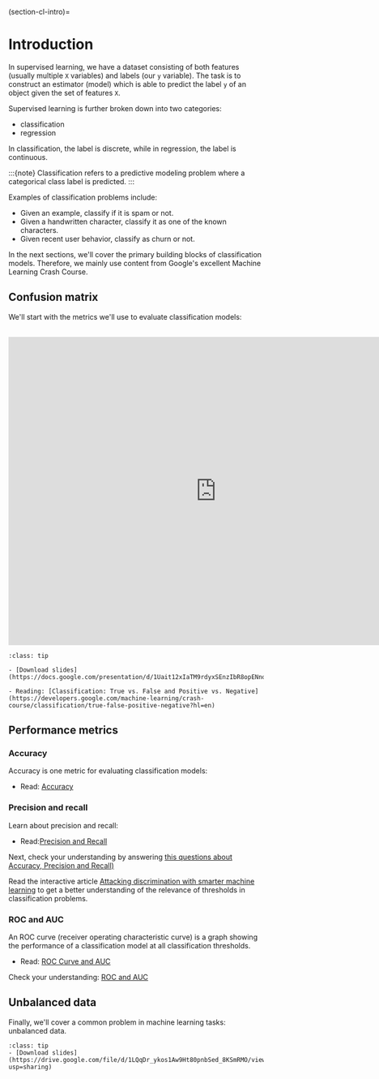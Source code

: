 (section-cl-intro)=
# Introduction

In supervised learning, we have a dataset consisting of both features (usually multiple `X` variables) and labels (our `y` variable). The task is to construct an estimator (model) which is able to predict the label `y` of an object given the set of features `X`. 

Supervised learning is further broken down into two categories: 

- classification
- regression

In classification, the label is discrete, while in regression, the label is continuous.

:::{note}
Classification refers to a predictive modeling problem where a categorical class label is predicted.
:::

Examples of classification problems include:

- Given an example, classify if it is spam or not.
- Given a handwritten character, classify it as one of the known characters.
- Given recent user behavior, classify as churn or not.

In the next sections, we'll cover the primary building blocks of classification models. Therefore, we mainly use content from Google's excellent Machine Learning Crash Course.

## Confusion matrix

We'll start with the metrics we'll use to evaluate classification models: 

<br>

<iframe src="https://docs.google.com/presentation/d/e/2PACX-1vSzKkW3nZkCQPXapPzHFsoVdH0_sIsxz1psMgeqPb0Gg-AVolox0R06dFqSfEVj8tIdqm5mIxsg85zG/embed?start=false&loop=false&delayms=3000" frameborder="0" width="820" height="608" allowfullscreen="true" mozallowfullscreen="true" webkitallowfullscreen="true"></iframe>

<br>

```{admonition} Resources
:class: tip

- [Download slides](https://docs.google.com/presentation/d/1Uait12xIaTM9rdyxSEnzIbR8opENnoOOPefuPocze3s/export/pdf)

- Reading: [Classification: True vs. False and Positive vs. Negative](https://developers.google.com/machine-learning/crash-course/classification/true-false-positive-negative?hl=en)

```

## Performance metrics

### Accuracy

Accuracy is one metric for evaluating classification models:

- Read: [Accuracy](https://developers.google.com/machine-learning/crash-course/classification/accuracy?hl=en)

### Precision and recall


Learn about precision and recall:

- Read:[Precision and Recall](https://developers.google.com/machine-learning/crash-course/classification/precision-and-recall?hl=en)

Next, check your understanding by answering [this questions about Accuracy, Precision and Recall)](https://developers.google.com/machine-learning/crash-course/classification/check-your-understanding-accuracy-precision-recall?hl=en)

Read the interactive article [Attacking discrimination with smarter machine learning](https://research.google.com/bigpicture/attacking-discrimination-in-ml/) to get a better understanding of the relevance of thresholds in classification problems.

### ROC and AUC

An ROC curve (receiver operating characteristic curve) is a graph showing the performance of a classification model at all classification thresholds.

- Read: [ROC Curve and AUC](https://developers.google.com/machine-learning/crash-course/classification/roc-and-auc?hl=en)

Check your understanding: [ROC and AUC](https://developers.google.com/machine-learning/crash-course/classification/check-your-understanding-roc-and-auc?hl=en)


## Unbalanced data

Finally, we'll cover a common problem in machine learning tasks: unbalanced data.

```{admonition} Resources
:class: tip
- [Download slides](https://drive.google.com/file/d/1LQqDr_ykos1Aw9Ht80pnbSed_8KSmRMO/view?usp=sharing)
```
